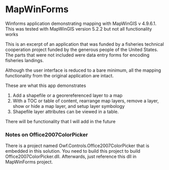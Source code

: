 # MapWinForms
Winforms application demonstrating mapping with MapWinGIS v 4.9.6.1. This was tested with MapWinGIS version 5.2.2 but not all functionality works

This is an excerpt of an application that was funded by a fisheries technical cooperation project funded by the generous people of the United States. The parts that were not included were data entry forms for encoding fisheries landings. 


Although the user interface is reduced to a bare minimum, all the mapping functionality from the original application are intact.

These are what this app demonstrates
1. Add a shapefile or a georereferenced layer to a map
2. With a TOC or table of content, rearrange map layers, remove a layer, show or hide a map layer, and setup layer symbology
3. Shapefile layer attributes can be viewed in a table. 

There will be functionality that I will add in the future

### Notes on Office2007ColorPicker
There is a project named Owf.Controls.Office2007ColorPicker that is embedded in this solution. You need to build this project to build Office2007ColorPicker.dll. Afterwards, just reference this dll in MapWinForms project.
